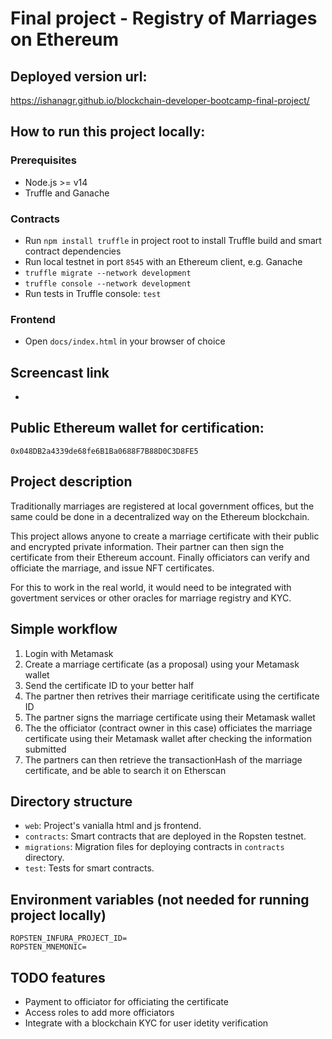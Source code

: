 # Final project - Registry of Marriages on Ethereum

## Deployed version url:

https://ishanagr.github.io/blockchain-developer-bootcamp-final-project/

## How to run this project locally:

### Prerequisites

- Node.js >= v14
- Truffle and Ganache

### Contracts

- Run `npm install truffle` in project root to install Truffle build and smart contract dependencies
- Run local testnet in port `8545` with an Ethereum client, e.g. Ganache
- `truffle migrate --network development`
- `truffle console --network development`
- Run tests in Truffle console: `test`

### Frontend

- Open `docs/index.html` in your browser of choice


## Screencast link

-

## Public Ethereum wallet for certification:

`0x048DB2a4339de68fe6B1Ba0688F7B88D0C3D8FE5`

## Project description

Traditionally marriages are registered at local government offices, but the same could be done in a decentralized way on the Ethereum blockchain. 

This project allows anyone to create a marriage certificate with their public and encrypted private information. Their partner can then sign the certificate from their Ethereum account.
Finally officiators can verify and officiate the marriage, and issue NFT certificates.

For this to work in the real world, it would need to be integrated with govertment services or other oracles for marriage registry and KYC.

## Simple workflow

1. Login with Metamask
2. Create a marriage certificate (as a proposal) using your Metamask wallet
3. Send the certificate ID to your better half
4. The partner then retrives their marriage ceritificate using the certificate ID
5. The partner signs the marriage certificate using their Metamask wallet 
6. The the officiator (contract owner in this case) officiates the marriage certificate using their Metamask wallet after checking the information submitted 
7. The partners can then retrieve the transactionHash of the marriage certificate, and be able to search it on Etherscan


## Directory structure

- `web`: Project's vanialla html and js frontend.
- `contracts`: Smart contracts that are deployed in the Ropsten testnet.
- `migrations`: Migration files for deploying contracts in `contracts` directory.
- `test`: Tests for smart contracts.

## Environment variables (not needed for running project locally)

```
ROPSTEN_INFURA_PROJECT_ID=
ROPSTEN_MNEMONIC=
```

## TODO features

- Payment to officiator for officiating the certificate 
- Access roles to add more officiators 
- Integrate with a blockchain KYC for user idetity verification
